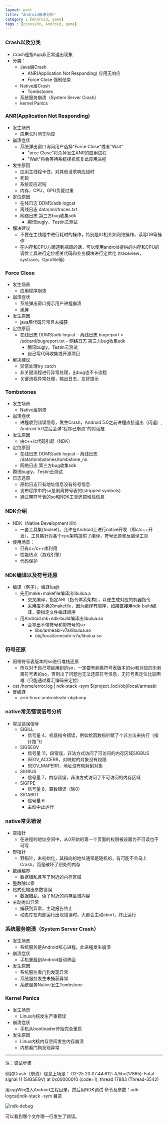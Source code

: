 ```yaml
---
layout: post
title: "Android崩溃分析"
category : [Android, game]
tags : [cocos2dx, Android, game]
---
```


### Crash以及分类

* Crash是指App非正常退出现象
* 分类：
  * Java层Crash
     - ANR(Application Not Responding) 应用无响应
     - Force Close 强制结束
  * Native层Crash
     - Tombstones
  * 系统服务崩溃（System Server Crash）
  * kernel Panics

<!-- more -->

### ANR(Application Not Responding)

* 发生场景
  * 应用长时间无响应
* 崩溃症状
  * 系统弹出窗口询问用户选择"Force Close"或者"Wait"
     - "orce Close"将杀掉发生ANR的应用进程
     - "Wait"将会等待系统择机恢复此应用进程
* 发生原因
  * 应用主线程卡住，对其他请求响应超时
  * 死锁
  * 系统反应迟钝
  * 内存，CPU，GPU负载过重
* 定位原因
  * 在线日志 DDMS/adb logcat 
  * 离线日志 data/anr/traces.txt 
  * 网络日志 第三方bug收集sdk
     - 腾讯bugly，Testin云测试
* 解决建议
  * 不要在主线程中进行耗时的操作，特别是IO相关如网络操作，读写DB等操作
  * 在内存和CPU方面遇到瓶颈的话，可以使用android提供的内存和CPU的调优工具进行定位相关代码和业务模块进行定优化 (traceview，systrace，Oprofile等)

### Force Close

* 发生场景
  * 应用程序崩溃
* 崩溃症状
  * 系统弹出窗口提示用户进程崩溃
  * 黑屏
* 发生原因
  * java层代码异常且未捕获
* 定位原因
  * 在线日志 DDMS/adb logcat – 离线日志 bugreport > /sdcard/bugreport.txt – 网络日志 第三方bug收集sdk
     - 腾讯bugly，Testin云测试
     - 自己写代码收集或开源项目
* 解决建议
  * 异常处理try catch
  * 非关键流程进行异常处理，出bug也不卡流程
  * 关键流程异常处理，输出日志，友好提示

### Tombstones

* 发生场景
  * Native层崩溃
* 崩溃症状
  * 进程收到错误信号，发生Crash，Android 5.0之前进程直接退出（闪退）, Android 5.0之后会弹“程序已崩溃”的对话框
* 发生原因
  * 由c++/c代码引起（NDK）
* 定位原因
  * 在线日志 DDMS/adb logcat – 离线日志 /data/tombstones/tombstone_nn
  * 网络日志 第三方bug收集sdk
* 腾讯bugly，Testin云测试
* 日志还原
  * 原始日志只有地址信息没有符号信息
  * 发布程序中的so是剥离符号表的(stripped symbols) 
  * 通过带符号表的so和NDK工具还原堆栈信息

### NDK介绍

* NDK（Native Development Kit）
  * 一套工具集(toolset)，允许在Android上进行native开发（即c/c++开发），工具集针对各个cpu架构提供了编译，符号还原和反编译工具
* 使用场景：
  * 已有c+/c++库利用
  * 性能热点（游戏引擎）
  * 代码保护

### NDK编译以及符号还原

* 编译（例子），编译luajit 
  * 先用make+makefile编译出libulua.a
     - 交叉编译，指定ABI（指令体系架构），以便生成对应的机器指令
     - 采用库本身的makefile，因为编译有顺序，如果直接用ndk-build编译，要指定文件编译顺序
  * 用Android.mk+ndk-build编译出libulua.so
     - 会导出不带符号和带符号的so
       - libs/armeabi-v7a/libulua.so
       - obj/local/armeabi-v7a/libulua.so

### 符号还原

* 用带符号表版本的so进行堆栈还原
  * 所以对于自己项目用到的so，一定要有剥离符号表版本的so和对应的未剥离符号表的so，否则出了问题也无法还原符号信息，无符号表定位比较困难（只能通过看汇编码来定位）
* cat /home/error.log | ndk-stack -sym $(project_loc)/obj/local/armeabi
* 反编译
  * arm-linux-androideabi-objdump

### native常见错误信号分析

* 常见错误信号
  * SIGILL
     - 信号量 4，机器指令错误，例如给函数指针赋了个非方法来执行（指针跑飞）
  * SIGSEGV
     - 信号量 11，段错误，非法方式访问了可访问的内存区域SIGBUS
     - SEGV_ACCERR，对映射的对象没有权限
     - SEGV_MAPERR，地址没有映射到对象
  * SIGBUS
     - 信号量 7，内存错误，非法方式访问了不可访问的内存区域
  * SIGFPE
     - 信号量 8，算数错误（除0）
  * SIGABRT
     - 信号量 6
     - 主动中止运行

### native常见错误

* 空指针
  * 在进程的地址空间中，从0开始的第一个页面的权限被设置为不可读也不可写
* 野指针
  * 野指针，未初始化，其指向的地址通常是随机的，有可能不会马上Crash，而是破坏了别处的内存
* 数组越界
  * 数据错乱且写了附近的内存区域
* 整数除以零
* 格式化输出参数错误
  * 数据错乱，读了附近的内存区域内容
* 主动抛出异常
  * 捕获到异常，主动报告终止
  * 动态库在内部运行出现错误时，大都会主动abort，终止运行

### 系统服务崩溃（System Server Crash）

* 发生场景
  * 系统服务是Android核心进程，此进程发生崩溃
* 崩溃症状
  * 手机重启到Android启动界面
* 发生原因
  * 系统服务看门狗发现异常
  * 系统服务发生未捕获异常
  * 系统服务Native发生Tombstone

### Kernel Panics

* 发生场景
  * Linux内核发生严重错误
* 崩溃症状
  * 手机从bootloader开始完全重启
* 发生原因
  * Linux内核内存空间发生内存崩溃
  * 内核看门狗发现异常

-------------------------------

注：调试步骤

例如Crash（崩溃）信息上场是：
02-25 20:07:44.612: A/libc(17865): Fatal signal 11 (SIGSEGV) at 0x00000010 (code=1), thread 17883 (Thread-3542)

用cygWin进入Android工程目录，然后用NDK调试
命令及参数：adb logcat|ndk-stack -sym 目录

![ndk-debug](http://edwinho.github.io/images/android/ndk-debug.png)

可以看到哪个文件哪一行发生了错误。